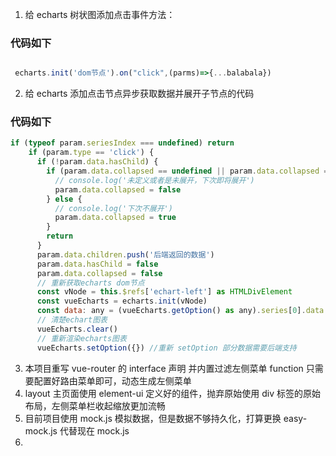 1. 给 echarts 树状图添加点击事件方法：

### 代码如下

```javascript

 echarts.init('dom节点').on("click",(parms)=>{...balabala})

```

2.  给 echarts 添加点击节点异步获取数据并展开子节点的代码

### 代码如下

```javascript
if (typeof param.seriesIndex === undefined) return
    if (param.type == 'click') {
      if (!param.data.hasChild) {
        if (param.data.collapsed == undefined || param.data.collapsed == true) {
          // console.log('未定义或者是未展开，下次即将展开')
          param.data.collapsed = false
        } else {
          // console.log('下次不展开')
          param.data.collapsed = true
        }
        return
      }
      param.data.children.push('后端返回的数据')
      param.data.hasChild = false
      param.data.collapsed = false
      // 重新获取echarts dom节点
      const vNode = this.$refs['echart-left'] as HTMLDivElement
      const vueEcharts = echarts.init(vNode)
      const data: any = (vueEcharts.getOption() as any).series[0].data
      // 清楚echart图表
      vueEcharts.clear()
      // 重新渲染echarts图表
      vueEcharts.setOption({}) //重新 setOption 部分数据需要后端支持
```

3. 本项目重写 vue-router 的 interface 声明 并内置过滤左侧菜单 function 只需要配置好路由菜单即可，动态生成左侧菜单
4. layout 主页面使用 element-ui 定义好的组件，抛弃原始使用 div 标签的原始布局，左侧菜单栏收起缩放更加流畅
5. 目前项目使用 mock.js 模拟数据，但是数据不够持久化，打算更换 easy-mock.js 代替现在 mock.js
6.
